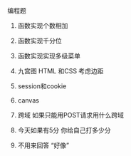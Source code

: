 编程题
1. 函数实现个数相加
2. 函数实现千分位
3. 函数实现实现多级菜单
4. 九宫图 HTML 和CSS 考虑边距

5. session和cookie
6. canvas
7. 跨域 如果只能用POST请求用什么跨域

8. 今天如果有5分 你给自己打多少分
9.  不用来回答 “好像”


